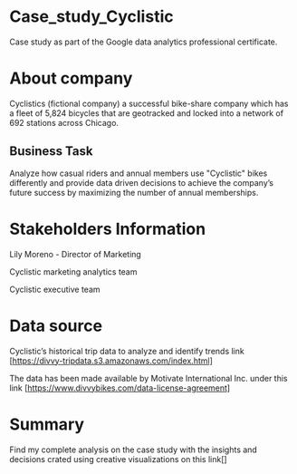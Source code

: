 # Case_study_Cyclistic
Case study as part of the Google data analytics professional certificate. 

# About company

Cyclistics (fictional company) a successful bike-share company which has a fleet of 5,824 bicycles that
are geotracked and locked into a network of 692 stations across Chicago. 


## Business Task

Analyze how casual riders and annual members use "Cyclistic" bikes differently and provide data driven decisions to achieve the company’s future success by maximizing the number of annual memberships. 


# Stakeholders Information

Lily Moreno - Director of Marketing

Cyclistic marketing analytics team

Cyclistic executive team


# Data source 

Cyclistic’s historical trip data to analyze and identify trends link [https://divvy-tripdata.s3.amazonaws.com/index.html] 

The data has been made available by Motivate International Inc. under this link [https://www.divvybikes.com/data-license-agreement]

# Summary

Find my complete analysis on the case study with the insights and decisions crated using creative visualizations on this link[]


